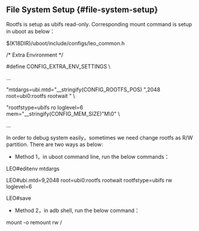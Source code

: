 ## File System Setup {#file-system-setup}

Rootfs is setup as ubifs read-only. Corresponding mount command is setup in uboot as below：

$(K18DIR)/uboot/include/configs/leo_common.h

/* Extra Environment */

#define CONFIG_EXTRA_ENV_SETTINGS \

…

&quot;mtdargs=ubi.mtd=&quot;__stringify(CONFIG_ROOTFS_POS) &quot;,2048 root=ubi0:rootfs rootwait &quot; \

&quot;rootfstype=ubifs ro loglevel=6 mem=&quot;__stringify(CONFIG_MEM_SIZE)&quot;M\0&quot; \

…

In order to debug system easily，sometimes we need change rootfs as R/W partition. There are two ways as below:

*   Method 1，in uboot command line, run the below commands：

LEO#editenv mtdargs

LEO#ubi.mtd=9,2048 root=ubi0:rootfs rootwait rootfstype=ubifs rw loglevel=6

LEO#save

*   Method 2，in adb shell, run the below command：

mount -o remount rw /